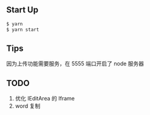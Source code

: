 ## Start Up

```bash
$ yarn
$ yarn start
```

## Tips

因为上传功能需要服务，在 5555 端口开启了 node 服务器

## TODO

1. 优化 IEditArea 的 Iframe
2. word 复制
